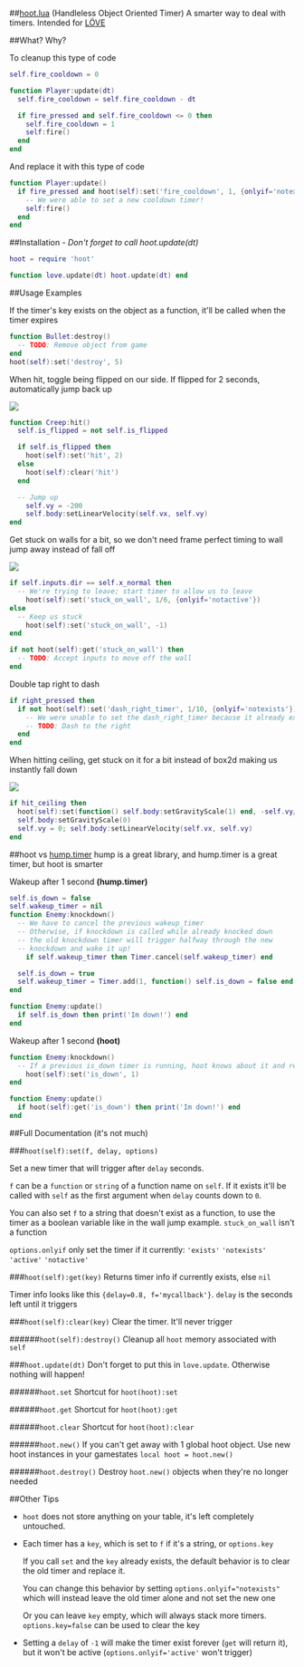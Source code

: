 ##[hoot.lua](https://raw.github.com/farzher/hoot-lua/master/hoot.lua) (Handleless Object Oriented Timer)
A smarter way to deal with timers. Intended for [LÖVE](https://love2d.org/)


##What? Why?

To cleanup this type of code
```lua
self.fire_cooldown = 0

function Player:update(dt)
  self.fire_cooldown = self.fire_cooldown - dt

  if fire_pressed and self.fire_cooldown <= 0 then
    self.fire_cooldown = 1
    self:fire()
  end
end
```

And replace it with this type of code
```lua
function Player:update()
  if fire_pressed and hoot(self):set('fire_cooldown', 1, {onlyif='notexists'}) then
    -- We were able to set a new cooldown timer!
    self:fire()
  end
end
```



##Installation - *Don't forget to call hoot.update(dt)*
```lua
hoot = require 'hoot'

function love.update(dt) hoot.update(dt) end
```


##Usage Examples


If the timer's key exists on the object as a function, it'll be called when the timer expires
```lua
function Bullet:destroy()
  -- TODO: Remove object from game
end
hoot(self):set('destroy', 5)
```


When hit, toggle being flipped on our side. If flipped for 2 seconds, automatically jump back up

![](https://raw.github.com/farzher/hoot-lua/master/wakeup.gif)
```lua
function Creep:hit()
  self.is_flipped = not self.is_flipped

  if self.is_flipped then
    hoot(self):set('hit', 2)
  else
    hoot(self):clear('hit')
  end

  -- Jump up
    self.vy = -200
    self.body:setLinearVelocity(self.vx, self.vy)
end
```


Get stuck on walls for a bit, so we don't need frame perfect timing to wall jump away instead of fall off

![](https://raw.github.com/farzher/hoot-lua/master/wallstick.gif)
```lua
if self.inputs.dir == self.x_normal then
  -- We're trying to leave; start timer to allow us to leave
    hoot(self):set('stuck_on_wall', 1/6, {onlyif='notactive'})
else
  -- Keep us stuck
    hoot(self):set('stuck_on_wall', -1)
end

if not hoot(self):get('stuck_on_wall') then
  -- TODO: Accept inputs to move off the wall
end
```


Double tap right to dash
```lua
if right_pressed then
  if not hoot(self):set('dash_right_timer', 1/10, {onlyif='notexists'}) then
    -- We were unable to set the dash_right_timer because it already existed!
    -- TODO: Dash to the right
  end
end
```


When hitting ceiling, get stuck on it for a bit instead of box2d making us instantly fall down

![](https://raw.github.com/farzher/hoot-lua/master/ceilingstick.gif)
```lua
if hit_ceiling then
  hoot(self):set(function() self.body:setGravityScale(1) end, -self.vy/1000)
  self.body:setGravityScale(0)
  self.vy = 0; self.body:setLinearVelocity(self.vx, self.vy)
end
```


##hoot vs [hump.timer](http://vrld.github.io/hump/#hump.timer)
hump is a great library, and hump.timer is a great timer, but hoot is smarter

Wakeup after 1 second **(hump.timer)**
```lua
self.is_down = false
self.wakeup_timer = nil
function Enemy:knockdown()
  -- We have to cancel the previous wakeup_timer
  -- Otherwise, if knockdown is called while already knocked down
  -- the old knockdown timer will trigger halfway through the new
  -- knockdown and wake it up!
    if self.wakeup_timer then Timer.cancel(self.wakeup_timer) end

  self.is_down = true
  self.wakeup_timer = Timer.add(1, function() self.is_down = false end)
end

function Enemy:update()
  if self.is_down then print('Im down!') end
end
```

Wakeup after 1 second **(hoot)**
```lua
function Enemy:knockdown()
  -- If a previous is_down timer is running, hoot knows about it and replaces it for us by default
    hoot(self):set('is_down', 1)
end

function Enemy:update()
  if hoot(self):get('is_down') then print('Im down!') end
end
```


##Full Documentation (it's not much)

###`hoot(self):set(f, delay, options)`

Set a new timer that will trigger after `delay` seconds.

`f` can be a `function` or `string` of a function name on `self`. If it exists it'll be called with `self` as the first argument when `delay` counts down to `0`.

You can also set `f` to a string that doesn't exist as a function, to use the timer as a boolean variable like in the wall jump example. `stuck_on_wall` isn't a function

`options.onlyif` only set the timer if it currently: `'exists'` `'notexists'` `'active'` `'notactive'`



###`hoot(self):get(key)`
Returns timer info if currently exists, else `nil`

Timer info looks like this `{delay=0.8, f='mycallback'}`. `delay` is the seconds left until it triggers


###`hoot(self):clear(key)`
Clear the timer. It'll never trigger

######`hoot(self):destroy()`
Cleanup all `hoot` memory associated with `self`

###`hoot.update(dt)`
Don't forget to put this in `love.update`. Otherwise nothing will happen!

######`hoot.set`
Shortcut for `hoot(hoot):set`

######`hoot.get`
Shortcut for `hoot(hoot):get`

######`hoot.clear`
Shortcut for `hoot(hoot):clear`

######`hoot.new()`
If you can't get away with 1 global hoot object. Use new hoot instances in your gamestates `local hoot = hoot.new()`

######`hoot.destroy()`
Destroy `hoot.new()` objects when they're no longer needed


##Other Tips
- `hoot` does not store anything on your table, it's left completely untouched.
- Each timer has a `key`, which is set to `f` if it's a string, or `options.key`

  If you call `set` and the `key` already exists, the default behavior is to clear the old timer and replace it.

  You can change this behavior by setting `options.onlyif="notexists"` which will instead leave the old timer alone and not set the new one

  Or you can leave `key` empty, which will always stack more timers. `options.key=false` can be used to clear the key

- Setting a `delay` of `-1` will make the timer exist forever (`get` will return it), but it won't be active (`options.onlyif='active'` won't trigger)
